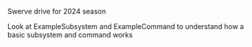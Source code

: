 Swerve drive for 2024 season

Look at ExampleSubsystem and ExampleCommand to understand how a basic subsystem and command works
